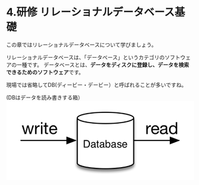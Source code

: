 # 4.研修 リレーショナルデータベース基礎
この章ではリレーショナルデータベースについて学びましょう。

リレーショナルデータベースは、「データベース」というカテゴリのソフトウェアの一種です。
データベースとは、**データをディスクに登録し、データを検索できるためのソフトウェア**です。

現場では省略してDB(ディービー・デービー）と呼ばれることが多いですね。

(DBはデータを読み書きする箱）
![](../images/image-04-0001.png)

